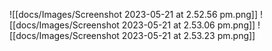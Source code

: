 ![[docs/Images/Screenshot 2023-05-21 at 2.52.56 pm.png]]
![[docs/Images/Screenshot 2023-05-21 at 2.53.06 pm.png]]
![[docs/Images/Screenshot 2023-05-21 at 2.53.23 pm.png]]
